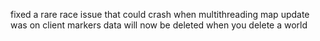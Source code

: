 fixed a rare race issue that could crash when multithreading map update was on
client markers data will now be deleted when you delete a world
